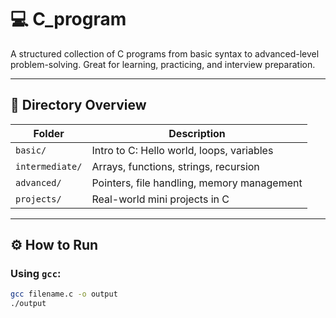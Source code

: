 # 💻 C_program

A structured collection of C programs from basic syntax to advanced-level problem-solving. Great for learning, practicing, and interview preparation.

---

## 📁 Directory Overview

| Folder        | Description                                |
|---------------|--------------------------------------------|
| `basic/`      | Intro to C: Hello world, loops, variables  |
| `intermediate/` | Arrays, functions, strings, recursion     |
| `advanced/`   | Pointers, file handling, memory management |
| `projects/`   | Real-world mini projects in C              |

---

## ⚙️ How to Run

### Using `gcc`:
```bash
gcc filename.c -o output
./output
